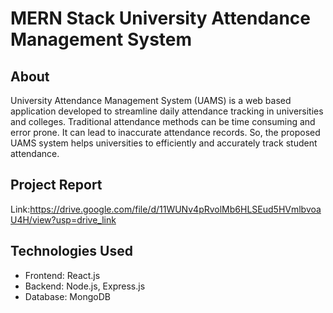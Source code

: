 # MERN Stack University Attendance Management System

## About

University Attendance Management System (UAMS) is a web based application developed to
streamline daily attendance tracking in universities and colleges. Traditional attendance methods
can be time consuming and error prone. It can lead to inaccurate attendance records. So, the
proposed UAMS system helps universities to efficiently and accurately track student attendance.

## Project Report
Link:https://drive.google.com/file/d/11WUNv4pRvolMb6HLSEud5HVmlbvoaU4H/view?usp=drive_link
## Technologies Used
- Frontend: React.js
- Backend: Node.js, Express.js
- Database: MongoDB
